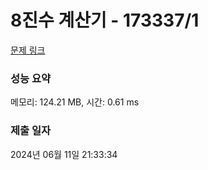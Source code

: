 # 8진수 계산기 - 173337/1 

[문제 링크](https://level.goorm.io/exam/173337/8%EC%A7%84%EC%88%98-%EA%B3%84%EC%82%B0%EA%B8%B0/quiz/1) 

### 성능 요약

메모리: 124.21 MB, 시간: 0.61 ms

### 제출 일자

2024년 06월 11일 21:33:34

